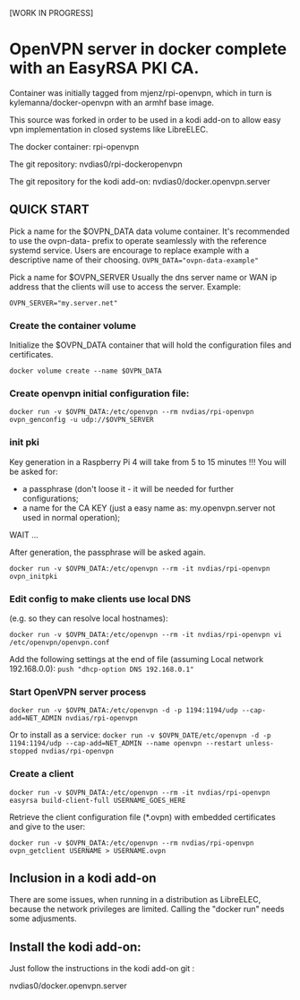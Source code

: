 [WORK IN PROGRESS]

# OpenVPN server in docker complete with an EasyRSA PKI CA.

Container was initially tagged from mjenz/rpi-openvpn, which in turn is kylemanna/docker-openvpn with an armhf base image.

This source was forked in order to be used in a kodi add-on to allow easy vpn implementation in closed systems like LibreELEC.

The docker container: rpi-openvpn

The git repository: nvdias0/rpi-dockeropenvpn

The git repository for the kodi add-on: nvdias0/docker.openvpn.server


## QUICK START

Pick a name for the $OVPN_DATA data volume container. It's recommended to use the ovpn-data- prefix to operate seamlessly with the reference systemd service. Users are encourage to replace example with a descriptive name of their choosing.
``` OVPN_DATA="ovpn-data-example" ```

Pick a name for $OVPN_SERVER Usually the dns server name or WAN ip address that the clients will use to access the server.
Example:

```OVPN_SERVER="my.server.net"```

### Create the container volume

Initialize the $OVPN_DATA container that will hold the configuration files and certificates.

```docker volume create --name $OVPN_DATA```

### Create openvpn initial configuration file:

```docker run -v $OVPN_DATA:/etc/openvpn --rm nvdias/rpi-openvpn ovpn_genconfig -u udp://$OVPN_SERVER```

### init pki 

Key generation in a Raspberry Pi 4 will take from 5 to 15 minutes !!!
You will be asked for:
- a passphrase (don't loose it - it will be needed for further configurations;
- a name for the CA KEY (just a easy name as: my.openvpn.server not used in normal operation);

WAIT ... 

After generation, the passphrase will be asked again.

```docker run -v $OVPN_DATA:/etc/openvpn --rm -it nvdias/rpi-openvpn ovpn_initpki```

### Edit config to make clients use local DNS
(e.g. so they can resolve local hostnames):

```docker run -v $OVPN_DATA:/etc/openvpn --rm -it nvdias/rpi-openvpn vi /etc/openvpn/openvpn.conf```

Add the following settings at the end of file (assuming Local network 192.168.0.0):
```push "dhcp-option DNS 192.168.0.1"```

### Start OpenVPN server process

```docker run -v $OVPN_DATA:/etc/openvpn -d -p 1194:1194/udp --cap-add=NET_ADMIN nvdias/rpi-openvpn```

Or to install as a service:
```docker run -v $OVPN_DATE/etc/openvpn -d -p 1194:1194/udp --cap-add=NET_ADMIN --name openvpn --restart unless-stopped nvdias/rpi-openvpn```

### Create a client ###

```docker run -v $OVPN_DATA:/etc/openvpn --rm -it nvdias/rpi-openvpn easyrsa build-client-full USERNAME_GOES_HERE```

Retrieve the client configuration file (*.ovpn) with embedded certificates and give to the user:

```docker run -v $OVPN_DATA:/etc/openvpn --rm nvdias/rpi-openvpn ovpn_getclient USERNAME > USERNAME.ovpn```

## Inclusion in a kodi add-on ##

There are some issues, when running in a distribution as LibreELEC, because the network privileges are limited. Calling the "docker run" needs some adjusments.


## Install the kodi add-on:

Just follow the instructions in the kodi add-on git :

nvdias0/docker.openvpn.server

